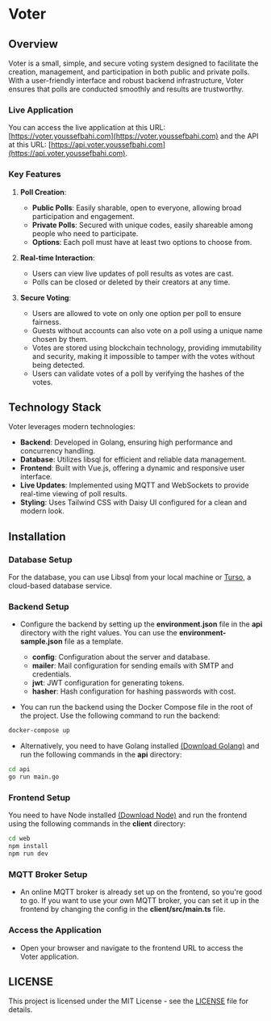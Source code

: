 # Voter

## Overview

Voter is a small, simple, and secure voting system designed to facilitate the creation, management, and participation in both public and private polls. With a user-friendly interface and robust backend infrastructure, Voter ensures that polls are conducted smoothly and results are trustworthy.

### Live Application

You can access the live application at this URL: [https://voter.youssefbahi.com](https://voter.youssefbahi.com) and the API at this URL: [https://api.voter.youssefbahi.com](https://api.voter.youssefbahi.com).

### Key Features

1. **Poll Creation**:

    - **Public Polls**: Easily sharable, open to everyone, allowing broad participation and engagement.
    - **Private Polls**: Secured with unique codes, easily shareable among people who need to participate.
    - **Options**: Each poll must have at least two options to choose from.

2. **Real-time Interaction**:

    - Users can view live updates of poll results as votes are cast.
    - Polls can be closed or deleted by their creators at any time.

3. **Secure Voting**:
    - Users are allowed to vote on only one option per poll to ensure fairness.
    - Guests without accounts can also vote on a poll using a unique name chosen by them.
    - Votes are stored using blockchain technology, providing immutability and security, making it impossible to tamper with the votes without being detected.
    - Users can validate votes of a poll by verifying the hashes of the votes.

## Technology Stack

Voter leverages modern technologies:

-   **Backend**: Developed in Golang, ensuring high performance and concurrency handling.
-   **Database**: Utilizes libsql for efficient and reliable data management.
-   **Frontend**: Built with Vue.js, offering a dynamic and responsive user interface.
-   **Live Updates**: Implemented using MQTT and WebSockets to provide real-time viewing of poll results.
-   **Styling**: Uses Tailwind CSS with Daisy UI configured for a clean and modern look.

## Installation

### Database Setup

For the database, you can use Libsql from your local machine or [Turso](https://turso.tech/), a cloud-based database service.

### Backend Setup

-   Configure the backend by setting up the **environment.json** file in the **api** directory with the right values. You can use the **environment-sample.json** file as a template.

    -   **config**: Configuration about the server and database.
    -   **mailer**: Mail configuration for sending emails with SMTP and credentials.
    -   **jwt**: JWT configuration for generating tokens.
    -   **hasher**: Hash configuration for hashing passwords with cost.

-   You can run the backend using the Docker Compose file in the root of the project. Use the following command to run the backend:

```bash
docker-compose up
```

-   Alternatively, you need to have Golang installed [(Download Golang)](https://go.dev/doc/install) and run the following commands in the **api** directory:

```bash
cd api
go run main.go
```

### Frontend Setup

You need to have Node installed [(Download Node)](https://nodejs.org/en/download/package-manager/current) and run the frontend using the following commands in the **client** directory:

```bash
cd web
npm install
npm run dev
```

### MQTT Broker Setup

-   An online MQTT broker is already set up on the frontend, so you're good to go. If you want to use your own MQTT broker, you can set it up in the frontend by changing the config in the **client/src/main.ts** file.

### Access the Application

-   Open your browser and navigate to the frontend URL to access the Voter application.

## LICENSE

This project is licensed under the MIT License - see the [LICENSE](LICENSE) file for details.
